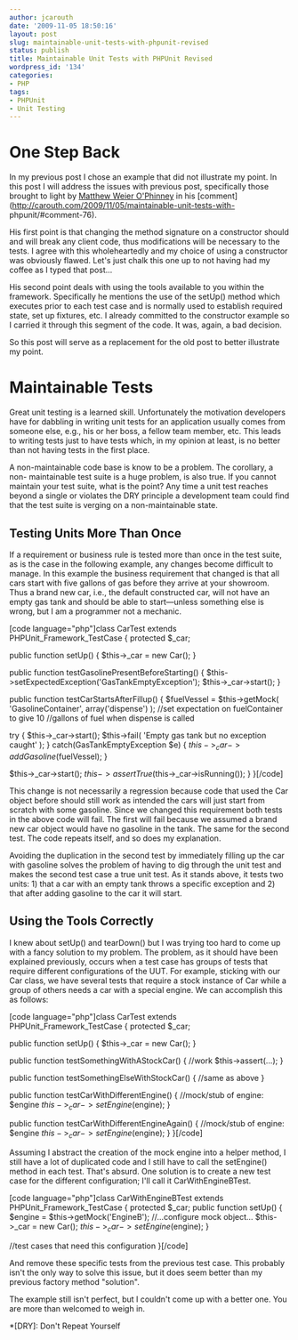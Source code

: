 ```yaml
---
author: jcarouth
date: '2009-11-05 18:50:16'
layout: post
slug: maintainable-unit-tests-with-phpunit-revised
status: publish
title: Maintainable Unit Tests with PHPUnit Revised
wordpress_id: '134'
categories:
- PHP
tags:
- PHPUnit
- Unit Testing
---
```


# One Step Back

In my previous post I chose an example that did not illustrate my point. In
this post I will address the issues with previous post, specifically those
brought to light by [Matthew Weier
O'Phinney](http://weierophinney.net/matthew) in his
[comment](http://carouth.com/2009/11/05/maintainable-unit-tests-with-
phpunit/#comment-76).

His first point is that changing the method signature on a constructor should
and will break any client code, thus modifications will be necessary to the
tests. I agree with this wholeheartedly and my choice of using a constructor
was obviously flawed. Let's just chalk this one up to not having had my coffee
as I typed that post…

His second point deals with using the tools available to you within the
framework. Specifically he mentions the use of the setUp() method which
executes prior to each test case and is normally used to establish required
state, set up fixtures, etc. I already committed to the constructor example so
I carried it through this segment of the code. It was, again, a bad decision.

So this post will serve as a replacement for the old post to better illustrate
my point.

# Maintainable Tests

Great unit testing is a learned skill. Unfortunately the motivation developers
have for dabbling in writing unit tests for an application usually comes from
someone else, e.g., his or her boss, a fellow team member, etc. This leads to
writing tests just to have tests which, in my opinion at least, is no better
than not having tests in the first place.

A non-maintainable code base is know to be a problem. The corollary, a non-
maintainable test suite is a huge problem, is also true. If you cannot
maintain your test suite, what is the point? Any time a unit test reaches
beyond a single or violates the DRY principle a development team could find
that the test suite is verging on a non-maintainable state.

## Testing Units More Than Once

If a requirement or business rule is tested more than once in the test suite,
as is the case in the following example, any changes become difficult to
manage. In this example the business requirement that changed is that all cars
start with five gallons of gas before they arrive at your showroom. Thus a
brand new car, i.e., the default constructed car, will not have an empty gas
tank and should be able to start—unless something else is wrong, but I am a
programmer not a mechanic.

[code language="php"]class CarTest extends PHPUnit_Framework_TestCase {
protected $_car;

public function setUp() { $this->_car = new Car(); }

public function testGasolinePresentBeforeStarting() {
$this->setExpectedException('GasTankEmptyException'); $this->_car->start(); }

public function testCarStartsAfterFillup() { $fuelVessel = $this->getMock(
'GasolineContainer', array('dispense') ); //set expectation on fuelContainer
to give 10 //gallons of fuel when dispense is called

try { $this->_car->start(); $this->fail( 'Empty gas tank but no exception
caught' ); } catch(GasTankEmptyException $e) {
$this->_car->addGasoline($fuelVessel); }

$this->_car->start(); $this->assertTrue($this->_car->isRunning()); } }[/code]

This change is not necessarily a regression because code that used the Car
object before should still work as intended the cars will just start from
scratch with some gasoline. Since we changed this requirement both tests in
the above code will fail. The first will fail because we assumed a brand new
car object would have no gasoline in the tank. The same for the second test.
The code repeats itself, and so does my explanation.

Avoiding the duplication in the second test by immediately filling up the car
with gasoline solves the problem of having to dig through the unit test and
makes the second test case a true unit test. As it stands above, it tests two
units: 1) that a car with an empty tank throws a specific exception and 2)
that after adding gasoline to the car it will start.

## Using the Tools Correctly

I knew about setUp() and tearDown() but I was trying too hard to come up with
a fancy solution to my problem. The problem, as it should have been explained
previously, occurs when a test case has groups of tests that require different
configurations of the UUT. For example, sticking with our Car class, we have
several tests that require a stock instance of Car while a group of others
needs a car with a special engine. We can accomplish this as follows:

[code language="php"]class CarTest extends PHPUnit_Framework_TestCase {
protected $_car;

public function setUp() { $this->_car = new Car(); }

public function testSomethingWithAStockCar() { //work $this->assert(…); }

public function testSomethingElseWithStockCar() { //same as above }

public function testCarWithDifferentEngine() { //mock/stub of engine: $engine
$this->_car->setEngine($engine); }

public function testCarWithDifferentEngineAgain() { //mock/stub of engine:
$engine $this->_car->setEngine($engine); } }[/code]

Assuming I abstract the creation of the mock engine into a helper method, I
still have a lot of duplicated code and I still have to call the setEngine()
method in each test. That's absurd. One solution is to create a new test case
for the different configuration; I'll call it CarWithEngineBTest.

[code language="php"]class CarWithEngineBTest extends
PHPUnit_Framework_TestCase { protected $_car; public function setUp() {
$engine = $this->getMock('EngineB'); //…configure mock object… $this->_car =
new Car(); $this->_car->setEngine($engine); }

//test cases that need this configuration }[/code]

And remove these specific tests from the previous test case. This probably
isn't the only way to solve this issue, but it does seem better than my
previous factory method "solution".

The example still isn't perfect, but I couldn't come up with a better one. You
are more than welcomed to weigh in.

  *[DRY]: Don't Repeat Yourself

